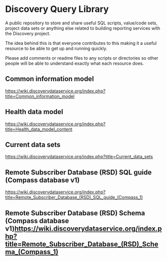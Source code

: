# Discovery Query Library
A public repository to store and share useful SQL scripts, value/code sets, project data sets or anything else 
related to building reporting services with the Discovery project.

The idea behind this is that everyone contributes to this making it a useful resource to be able to get up and 
running quickly.  

Please add comments or readme files to any scripts or directories so other people will 
be able to understand exactly what each resource does. 

## Common information model
https://wiki.discoverydataservice.org/index.php?title=Common_information_model

## Health data model
https://wiki.discoverydataservice.org/index.php?title=Health_data_model_content

## Current data sets
https://wiki.discoverydataservice.org/index.php?title=Current_data_sets

## Remote Subscriber Database (RSD) SQL guide (Compass database v1)
https://wiki.discoverydataservice.org/index.php?title=Remote_Subscriber_Database_(RSD)_SQL_guide_(Compass_1)

## Remote Subscriber Database (RSD) Schema (Compass database v1)https://wiki.discoverydataservice.org/index.php?title=Remote_Subscriber_Database_(RSD)_Schema_(Compass_1)

